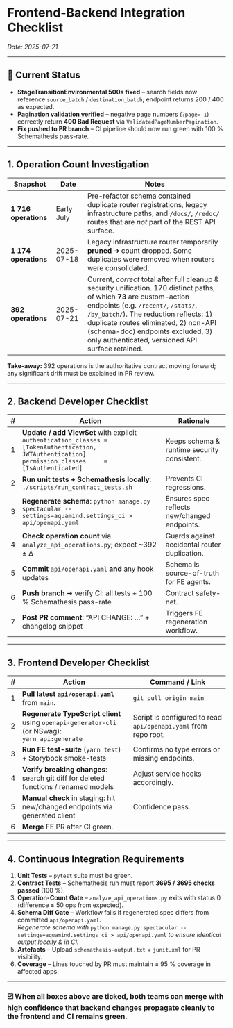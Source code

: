 # Frontend-Backend Integration Checklist  
*Date: 2025-07-21*

---

## 🔄 Current Status  

* **StageTransitionEnvironmental 500s fixed** – search fields now reference `source_batch` / `destination_batch`; endpoint returns 200 / 400 as expected.  
* **Pagination validation verified** – negative page numbers (`?page=-1`) correctly return **400 Bad Request** via `ValidatedPageNumberPagination`.  
* **Fix pushed to PR branch** – CI pipeline should now run green with 100 % Schemathesis pass-rate.  

---

## 1. Operation Count Investigation  

| Snapshot | Date | Notes |
|----------|------|-------|
| **1 716 operations** | Early July | Pre-refactor schema contained duplicate router registrations, legacy infrastructure paths, and `/docs/`, `/redoc/` routes that are *not* part of the REST API surface. |
| **1 174 operations** | 2025-07-18 | Legacy infrastructure router temporarily **pruned** ➜ count dropped. Some duplicates were removed when routers were consolidated. |
| **392 operations**  | 2025-07-21 | Current, *correct* total after full cleanup & security unification. 170 distinct paths, of which **73** are custom-action endpoints (e.g. `/recent/`, `/stats/`, `/by_batch/`). The reduction reflects: 1) duplicate routes eliminated, 2) non-API (schema-doc) endpoints excluded, 3) only authenticated, versioned API surface retained. |

**Take-away:** 392 operations is the authoritative contract moving forward; any significant drift must be explained in PR review.

---

## 2. Backend Developer Checklist  

| # | Action | Rationale |
|---|--------|-----------|
| 1 | **Update / add ViewSet** with explicit<br>`authentication_classes = [TokenAuthentication, JWTAuthentication]`<br>`permission_classes     = [IsAuthenticated]` | Keeps schema & runtime security consistent. |
| 2 | **Run unit tests + Schemathesis locally**:  `./scripts/run_contract_tests.sh`  | Prevents CI regressions. |
| 3 | **Regenerate schema**: `python manage.py spectacular --settings=aquamind.settings_ci > api/openapi.yaml` | Ensures spec reflects new/changed endpoints. |
| 4 | **Check operation count** via `analyze_api_operations.py`; expect ~392 ± ∆ | Guards against accidental router duplication. |
| 5 | **Commit** `api/openapi.yaml` **and** any hook updates | Schema is source-of-truth for FE agents. |
| 6 | **Push branch** ➜ verify CI: all tests + 100 % Schemathesis pass-rate | Contract safety-net. |
| 7 | **Post PR comment**: “API CHANGE: …” + changelog snippet | Triggers FE regeneration workflow. |

---

## 3. Frontend Developer Checklist  

| # | Action | Command / Link |
|---|--------|----------------|
| 1 | **Pull latest `api/openapi.yaml`** from `main`. | `git pull origin main` |
| 2 | **Regenerate TypeScript client** using `openapi-generator-cli` (or NSwag):<br>`yarn api:generate` | Script is configured to read `api/openapi.yaml` from repo root. |
| 3 | **Run FE test-suite** (`yarn test`) + Storybook smoke-tests | Confirms no type errors or missing endpoints. |
| 4 | **Verify breaking changes**: search git diff for deleted functions / renamed models | Adjust service hooks accordingly. |
| 5 | **Manual check** in staging: hit new/changed endpoints via generated client | Confidence pass. |
| 6 | **Merge** FE PR after CI green. |

---

## 4. Continuous Integration Requirements  

1. **Unit Tests** – `pytest` suite must be green.  
2. **Contract Tests** – Schemathesis run must report **3695 / 3695 checks passed** (100 %).  
3. **Operation-Count Gate** – `analyze_api_operations.py` exits with status 0 (difference ≤ 50 ops from expected).  
4. **Schema Diff Gate** – Workflow fails if regenerated spec differs from committed `api/openapi.yaml`.  
   *Regenerate schema with* `python manage.py spectacular --settings=aquamind.settings_ci > api/openapi.yaml` *to ensure identical output locally & in CI.*  
5. **Artefacts** – Upload `schemathesis-output.txt` + `junit.xml` for PR visibility.  
6. **Coverage** – Lines touched by PR must maintain ≥ 95 % coverage in affected apps.  

---

### ☑️  When all boxes above are ticked, both teams can merge with high confidence that **backend changes propagate cleanly to the frontend and CI remains green.**
